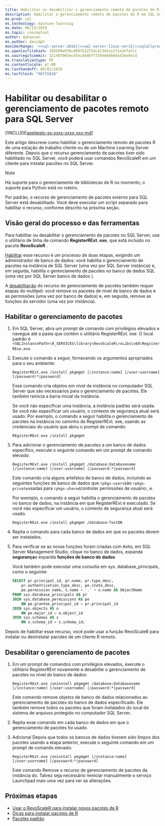 ```yaml
---
title: Habilitar ou desabilitar o gerenciamento remoto de pacotes de R
description: Habilitar o gerenciamento remoto de pacotes de R em SQL Server 2016 R Services ou SQL Server Serviços de Machine Learning (no banco de dados)
ms.prod: sql
ms.technology: machine-learning
ms.date: 06/13/2019
ms.topic: conceptual
author: dphansen
ms.author: davidph
monikerRange: '>=sql-server-2016||>=sql-server-linux-ver15||=sqlallproducts-allversions'
ms.openlocfilehash: 260109e978c8997622f24c41341e11f1e2efa7cc
ms.sourcegitcommit: 321497065ecd7ecde9bff378464db8da426e9e14
ms.translationtype: MT
ms.contentlocale: pt-BR
ms.lasthandoff: 08/01/2019
ms.locfileid: "68715628"
---
```

# <a name="enable-or-disable-remote-package-management-for-sql-server"></a>Habilitar ou desabilitar o gerenciamento de pacotes remoto para SQL Server
[!INCLUDE[appliesto-ss-xxxx-xxxx-xxx-md](../../includes/appliesto-ss-xxxx-xxxx-xxx-md.md)]

Este artigo descreve como habilitar o gerenciamento remoto de pacotes R de uma estação de trabalho cliente ou de um Machine Learning Server diferente. Depois que o recurso gerenciamento de pacotes tiver sido habilitado no SQL Server, você poderá usar comandos RevoScaleR em um cliente para instalar pacotes no SQL Server.

> [!NOTE]
> Há suporte para o gerenciamento de bibliotecas de R no momento; o suporte para Python está no roteiro.

Por padrão, o recurso de gerenciamento de pacotes externo para SQL Server está desabilitado. Você deve executar um script separado para habilitar o recurso, conforme descrito na próxima seção.

## <a name="overview-of-process-and-tools"></a>Visão geral do processo e das ferramentas

Para habilitar ou desabilitar o gerenciamento de pacotes no SQL Server, use o utilitário de linha de comando **RegisterRExt. exe**, que está incluído no pacote **RevoScaleR** .

[Habilitar](#bkmk_enable) esse recurso é um processo de duas etapas, exigindo um administrador de banco de dados: você habilita o gerenciamento de pacotes na instância de SQL Server (uma vez por SQL Server instância) e, em seguida, habilita o gerenciamento de pacotes no banco de dados SQL (uma vez por SQL Server banco de dados ).

A [desabilitação](#bkmk_disable) do recurso de gerenciamento de pacotes também requer etapas do multipel: você remove os pacotes de nível de banco de dados e as permissões (uma vez por banco de dados) e, em seguida, remove as funções do servidor (uma vez por instância).

## <a name="bkmk_enable"></a>Habilitar o gerenciamento de pacotes

1. Em SQL Server, abra um prompt de comando com privilégios elevados e navegue até a pasta que contém o utilitário RegisterRExt. exe. O local padrão é `<SQLInstancePath>\R_SERVICES\library\RevoScaleR\rxLibs\x64\RegisterRExe.exe`.

2. Execute o comando a seguir, fornecendo os argumentos apropriados para o seu ambiente:

    `RegisterRExt.exe /install pkgmgmt [/instance:name] [/user:username] [/password:*|password]`

    Esse comando cria objetos em nível de instância no computador SQL Server que são necessários para o gerenciamento de pacotes. Ele também reinicia a barra inicial da instância.

    Se você não especificar uma instância, a instância padrão será usada. Se você não especificar um usuário, o contexto de segurança atual será usado. Por exemplo, o comando a seguir habilita o gerenciamento de pacotes na instância no caminho do RegisterRExt. exe, usando as credenciais do usuário que abriu o prompt de comando:

    `REgisterRExt.exe /install pkgmgmt`

3. Para adicionar o gerenciamento de pacotes a um banco de dados específico, execute o seguinte comando em um prompt de comando elevado:

    `RegisterRExt.exe /install pkgmgmt /database:databasename [/instance:name] [/user:username] [/password:*|password]`
   
    Este comando cria alguns artefatos de banco de dados, incluindo as seguintes funções de banco de dados que `rpkgs-users`são `rpkgs-private`usadas para `rpkgs-shared`controlar permissões de usuário:, e.

    Por exemplo, o comando a seguir habilita o gerenciamento de pacotes no banco de dados, na instância em que RegisterRExt é executado. Se você não especificar um usuário, o contexto de segurança atual será usado.

    `RegisterRExt.exe /install pkgmgmt /database:TestDB`

4. Repita o comando para cada banco de dados em que os pacotes devem ser instalados.

5. Para verificar se as novas funções foram criadas com êxito, em SQL Server Management Studio, clique no banco de dados, expanda **segurança**e expanda **funções de banco de dados**.

    Você também pode executar uma consulta em sys. database_principals, como o seguinte:

    ```sql
    SELECT pr.principal_id, pr.name, pr.type_desc,   
        pr.authentication_type_desc, pe.state_desc,   
        pe.permission_name, s.name + '.' + o.name AS ObjectName  
    FROM sys.database_principals AS pr  
    JOIN sys.database_permissions AS pe  
        ON pe.grantee_principal_id = pr.principal_id  
    JOIN sys.objects AS o  
        ON pe.major_id = o.object_id  
    JOIN sys.schemas AS s  
        ON o.schema_id = s.schema_id;
    ```

Depois de habilitar esse recurso, você pode usar a função RevoScaleR para instalar ou desinstalar pacotes de um cliente R remoto.

## <a name="bkmk_disable"></a>Desabilitar o gerenciamento de pacotes

1. Em um prompt de comandos com privilégios elevados, execute o utilitário RegisterRExt novamente e desabilite o gerenciamento de pacotes no nível do banco de dados:

    `RegisterRExt.exe /uninstall pkgmgmt /database:databasename [/instance:name] [/user:username] [/password:*|password]`

    Este comando remove objetos de banco de dados relacionados ao gerenciamento de pacotes do banco de dados especificado. Ele também remove todos os pacotes que foram instalados do local do sistema de arquivos protegido no computador SQL Server.

2. Repita esse comando em cada banco de dados em que o gerenciamento de pacotes foi usado.

3.  Adicional Depois que todos os bancos de dados tiverem sido limpos dos pacotes usando a etapa anterior, execute o seguinte comando em um prompt de comando elevado:

    `RegisterRExt.exe /uninstall pkgmgmt [/instance:name] [/user:username] [/password:*|password]`

    Este comando Remove o recurso de gerenciamento de pacotes da instância do. Talvez seja necessário reiniciar manualmente o serviço Launchpad mais uma vez para ver as alterações.

## <a name="next-steps"></a>Próximas etapas

+ [Usar o RevoScaleR para instalar novos pacotes de R](use-revoscaler-to-manage-r-packages.md)
+ [Dicas para instalar pacotes de R](packages-installed-in-user-libraries.md)
+ [Pacotes padrão](../package-management/default-packages.md)
